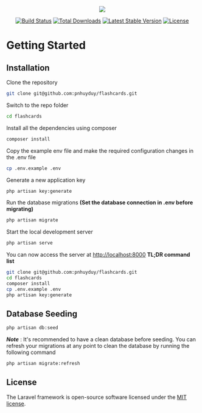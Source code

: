 <p align="center"><img src="https://laravel.com/assets/img/components/logo-laravel.svg"></p>

<p align="center">
<a href="https://travis-ci.org/laravel/framework"><img src="https://travis-ci.org/laravel/framework.svg" alt="Build Status"></a>
<a href="https://packagist.org/packages/laravel/framework"><img src="https://poser.pugx.org/laravel/framework/d/total.svg" alt="Total Downloads"></a>
<a href="https://packagist.org/packages/laravel/framework"><img src="https://poser.pugx.org/laravel/framework/v/stable.svg" alt="Latest Stable Version"></a>
<a href="https://packagist.org/packages/laravel/framework"><img src="https://poser.pugx.org/laravel/framework/license.svg" alt="License"></a>
</p>

# Getting Started
## Installation
Clone the repository
```bash
git clone git@github.com:pnhuyduy/flashcards.git
```
Switch to the repo folder
```bash
cd flashcards
```
Install all the dependencies using composer
```bash
composer install
```
Copy the example env file and make the required configuration changes in the .env file
```bash
cp .env.example .env
```
Generate a new application key
```bash
php artisan key:generate
```
Run the database migrations **(Set the database connection in .env before migrating)**
```bash
php artisan migrate
```
Start the local development server
```bash
php artisan serve
```
You can now access the server at [http://localhost:8000](http://localhost:8000)
**TL;DR command list**
```bash
git clone git@github.com:pnhuyduy/flashcards.git
cd flashcards
composer install
cp .env.example .env
php artisan key:generate
```
## Database Seeding
```bash
php artisan db:seed
```
***Note*** : It's recommended to have a clean database before seeding. You can refresh your migrations at any point to clean the database by running the following command
```bash
php artisan migrate:refresh
```
## License

The Laravel framework is open-source software licensed under the [MIT license](https://opensource.org/licenses/MIT).
